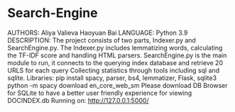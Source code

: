# Search-Engine

AUTHORS:
Aliya Valieva
Haoyuan Bai
LANGUAGE: Python 3.9
DESCRIPTION:
The project consists of two parts, Indexer.py and SearchEngine.py.
The Indexer.py includes lemmatizing words, calculating the TF-IDF score and handling
HTML parsers. SearchEngine.py is the main module to run, it connects to the querying index database and retrieve 20 URLS for each query
Collecting statistics through tools including sql and sqlite. Libraries:
pip install spacy, parser, bs4, lemmatizer, Flask, sqlite3 python -m spacy download en_core_web_sm
Please download DB Browser for SQLite to have a better user friendly experience for viewing DOCINDEX.db
Running on: http://127.0.0.1:5000/
